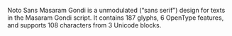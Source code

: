 Noto Sans Masaram Gondi is a unmodulated (“sans serif”) design for texts in the Masaram Gondi script. It contains 187 glyphs, 6 OpenType features, and supports 108 characters from 3 Unicode blocks.